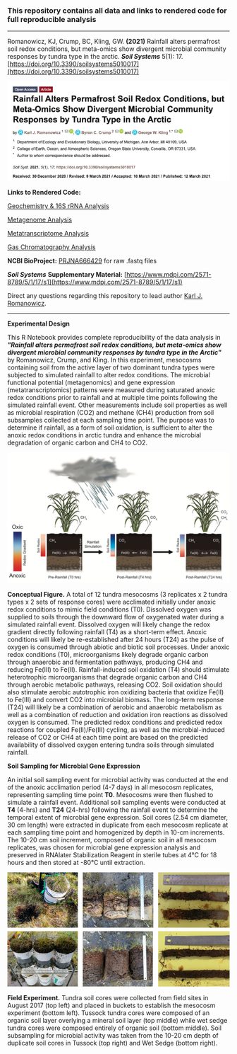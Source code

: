 ### This repository contains all data and links to rendered code for full reproducible analysis
____________________________________________________________

Romanowicz, KJ, Crump, BC, Kling, GW. **(2021)** Rainfall alters permafrost soil redox conditions, but meta-omics show divergent microbial community responses by tundra type in the arctic. ***Soil Systems*** 5(1): 17. [https://doi.org/10.3390/soilsystems5010017](https://doi.org/10.3390/soilsystems5010017)

![ ](Data/Images/SoilSystems.png)

**Links to Rendered Code:** 
 
 [Geochemistry & 16S rRNA Analysis](https://rpubs.com/kjromano/SoilSystems21_16S_Analysis)
 
 [Metagenome Analysis](https://rpubs.com/kjromano/SoilSystems21_MG_Analysis)
 
 [Metatranscriptome Analysis](https://rpubs.com/kjromano/SoilSystems21_MT_Analysis)
 
 [Gas Chromatography Analysis](https://rpubs.com/kjromano/SoilSystems21_GC_Analysis)

**NCBI BioProject:** [PRJNA666429](https://www.ncbi.nlm.nih.gov/bioproject/?term=PRJNA666429) for raw .fastq files

***Soil Systems*** **Supplementary Material:** [https://www.mdpi.com/2571-8789/5/1/17/s1](https://www.mdpi.com/2571-8789/5/1/17/s1)

Direct any questions regarding this repository to lead author [Karl J. Romanowicz](mailto:kjromano@umich.edu).
____________________________________________________________

**Experimental Design**

This R Notebook provides complete reproducibility of the data analysis in ***"Rainfall alters permafrost soil redox conditions, but meta-omics show divergent microbial community responses by tundra type in the Arctic"*** by Romanowicz, Crump, and Kling. In this experiment, mesocosms containing soil from the active layer of two dominant tundra types were subjected to simulated rainfall to alter redox conditions.  The microbial functional potential (metagenomics) and gene expression (metatranscriptomics) patterns were measured during saturated anoxic redox conditions prior to rainfall and at multiple time points following the simulated rainfall event. Other measurements include soil properties as well as microbial respiration (CO2) and methane (CH4) production from soil subsamples collected at each sampling time point. The purpose was to determine if rainfall, as a form of soil oxidation, is sufficient to alter the anoxic redox conditions in arctic tundra and enhance the microbial degradation of organic carbon and CH4 to CO2.

![ ](Data/Images/Concept1.png)

**Conceptual Figure.**  A total of 12 tundra mesocosms (3 replicates x 2 tundra types x 2 sets of response cores) were acclimated initially under anoxic redox conditions to mimic field conditions (T0).  Dissolved oxygen was supplied to soils through the downward flow of oxygenated water during a simulated rainfall event.  Dissolved oxygen will likely change the redox gradient directly following rainfall (T4) as a short-term effect.  Anoxic conditions will likely be re-established after 24 hours (T24) as the pulse of oxygen is consumed through abiotic and biotic soil processes.  Under anoxic redox conditions (T0), microorganisms likely degrade organic carbon through anaerobic and fermentation pathways, producing CH4 and reducing Fe(III) to Fe(II).  Rainfall-induced soil oxidation (T4) should stimulate heterotrophic microorganisms that degrade organic carbon and CH4 through aerobic metabolic pathways, releasing CO2. Soil oxidation should also stimulate aerobic autotrophic iron oxidizing bacteria that oxidize Fe(II) to Fe(III) and convert CO2 into microbial biomass.  The long-term response (T24) will likely be a combination of aerobic and anaerobic metabolism as well as a combination of reduction and oxidation iron reactions as dissolved oxygen is consumed.  The predicted redox conditions and predicted redox reactions for coupled Fe(II)/Fe(III) cycling, as well as the microbial-induced release of CO2 or CH4 at each time point are based on the predicted availability of dissolved oxygen entering tundra soils through simulated rainfall.


**Soil Sampling for Microbial Gene Expression**

An initial soil sampling event for microbial activity was conducted at the end of the anoxic acclimation period (4-7 days) in all mesocosm replicates, representing sampling time point **T0**.  Mesocosms were then flushed to simulate a rainfall event.  Additional soil sampling events were conducted at **T4** (4-hrs) and **T24** (24-hrs) following the rainfall event to determine the temporal extent of microbial gene expression.  Soil cores (2.54 cm diameter, 30 cm length) were extracted in duplicate from each mesocosm replicate at each sampling time point and homogenized by depth in 10-cm increments.  The 10-20 cm soil increment, composed of organic soil in all mesocosm replicates, was chosen for microbial gene expression analysis and preserved in RNAlater Stabilization Reagent in sterile tubes at 4&deg;C for 18 hours and then stored at -80&deg;C until extraction.

![ ](Data/Images/Buckets.png)

**Field Experiment.** Tundra soil cores were collected from field sites in August 2017 (top left) and placed in buckets to establish the mesocosm experiment (bottom left).  Tussock tundra cores were composed of an organic soil layer overlying a mineral soil layer (top middle) while wet sedge tundra cores were composed entirely of organic soil (bottom middle).  Soil subsampling for microbial activity was taken from the 10-20 cm depth of duplicate soil cores in Tussock (top right) and Wet Sedge (bottom right).
